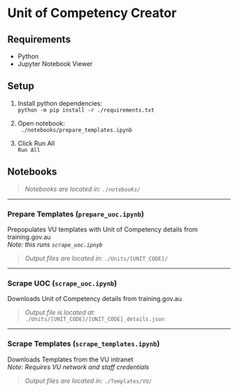 # Unit of Competency Creator

## Requirements
- Python
- Jupyter Notebook Viewer

## Setup
1. Install python dependencies:  
  `python -m pip install -r ./requirements.txt`

2. Open notebook:  
  ` ./notebooks/prepare_templates.ipynb`

3. Click Run All  
    `Run All`

## Notebooks
> *Notebooks are located in: `./notebooks/`*

---

 ### Prepare Templates (`prepare_uoc.ipynb`)
   Prepopulates VU templates with Unit of Competency details from training.gov.au  
   *Note: this runs `scrape_uoc.ipnyb`*  
   > *Output files are located in:* `./Units/[UNIT_CODE]/`

---

 ### Scrape UOC (`scrape_uoc.ipynb`)
   Downloads Unit of Competency details from training.gov.au
   
> *Output file is located at:* `./Units/[UNIT_CODE]/[UNIT_CODE]_details.json`

---

### Scrape Templates (`scrape_templates.ipynb`)
Downloads Templates from the VU intranet  
*Note: Requires VU network and staff credentials*  
  
> *Output files are located in:* `./Templates/VU/`
